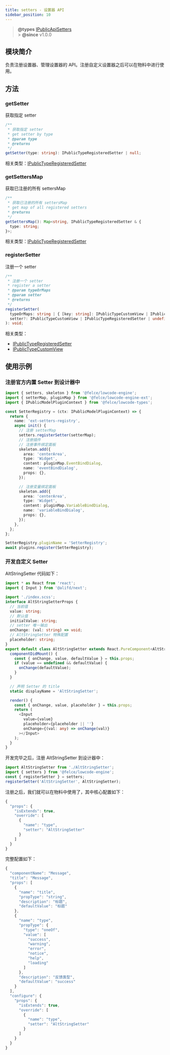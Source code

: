 ```yaml
---
title: setters - 设置器 API
sidebar_position: 10
---
```


> **@types** [IPublicApiSetters](https://github.com/fe-lce/lowcode-engine/blob/main/packages/types/src/shell/api/setters.ts)<br/> > **@since** v1.0.0

## 模块简介

负责注册设置器、管理设置器的 API。注册自定义设置器之后可以在物料中进行使用。

## 方法

### getSetter

获取指定 setter

```typescript
/**
 * 获取指定 setter
 * get setter by type
 * @param type
 * @returns
 */
getSetter(type: string): IPublicTypeRegisteredSetter | null;
```

相关类型：[IPublicTypeRegisteredSetter](https://github.com/fe-lce/lowcode-engine/blob/main/packages/types/src/shell/type/registerd-setter.ts)

### getSettersMap

获取已注册的所有 settersMap

```typescript
/**
 * 获取已注册的所有 settersMap
 * get map of all registered setters
 * @returns
 */
getSettersMap(): Map<string, IPublicTypeRegisteredSetter & {
  type: string;
}>;
```

相关类型：[IPublicTypeRegisteredSetter](https://github.com/fe-lce/lowcode-engine/blob/main/packages/types/src/shell/type/registerd-setter.ts)

### registerSetter

注册一个 setter

```typescript
/**
 * 注册一个 setter
 * register a setter
 * @param typeOrMaps
 * @param setter
 * @returns
 */
registerSetter(
  typeOrMaps: string | { [key: string]: IPublicTypeCustomView | IPublicTypeRegisteredSetter },
  setter?: IPublicTypeCustomView | IPublicTypeRegisteredSetter | undefined
): void;
```

相关类型：

- [IPublicTypeRegisteredSetter](https://github.com/fe-lce/lowcode-engine/blob/main/packages/types/src/shell/type/registerd-setter.ts)
- [IPublicTypeCustomView](https://github.com/fe-lce/lowcode-engine/blob/main/packages/types/src/shell/type/custom-view.ts)

## 使用示例

### 注册官方内置 Setter 到设计器中

```typescript
import { setters, skeleton } from '@felce/lowcode-engine';
import { setterMap, pluginMap } from '@felce/lowcode-engine-ext';
import { IPublicModelPluginContext } from '@felce/lowcode-types';

const SetterRegistry = (ctx: IPublicModelPluginContext) => {
  return {
    name: 'ext-setters-registry',
    async init() {
      // 注册 setterMap
      setters.registerSetter(setterMap);
      // 注册插件
      // 注册事件绑定面板
      skeleton.add({
        area: 'centerArea',
        type: 'Widget',
        content: pluginMap.EventBindDialog,
        name: 'eventBindDialog',
        props: {},
      });

      // 注册变量绑定面板
      skeleton.add({
        area: 'centerArea',
        type: 'Widget',
        content: pluginMap.VariableBindDialog,
        name: 'variableBindDialog',
        props: {},
      });
    },
  };
};

SetterRegistry.pluginName = 'SetterRegistry';
await plugins.register(SetterRegistry);
```

### 开发自定义 Setter

AltStringSetter 代码如下：

```typescript
import * as React from 'react';
import { Input } from '@alifd/next';

import './index.scss';
interface AltStringSetterProps {
  // 当前值
  value: string;
  // 默认值
  initialValue: string;
  // setter 唯一输出
  onChange: (val: string) => void;
  // AltStringSetter 特殊配置
  placeholder: string;
}
export default class AltStringSetter extends React.PureComponent<AltStringSetterProps> {
  componentDidMount() {
    const { onChange, value, defaultValue } = this.props;
    if (value == undefined && defaultValue) {
      onChange(defaultValue);
    }
  }

  // 声明 Setter 的 title
  static displayName = 'AltStringSetter';

  render() {
    const { onChange, value, placeholder } = this.props;
    return (
      <Input
        value={value}
        placeholder={placeholder || ''}
        onChange={(val: any) => onChange(val)}
      ></Input>
    );
  }
}
```

开发完毕之后，注册 AltStringSetter 到设计器中：

```typescript
import AltStringSetter from './AltStringSetter';
import { setters } from '@felce/lowcode-engine';
const { registerSetter } = setters;
registerSetter('AltStringSetter', AltStringSetter);
```

注册之后，我们就可以在物料中使用了，其中核心配置如下：

```typescript
{
  "props": {
    "isExtends": true,
    "override": [
      {
        "name": "type",
        "setter": "AltStringSetter"
      }
    ]
  }
}
```

完整配置如下：

```typescript
{
  "componentName": "Message",
  "title": "Message",
  "props": [
    {
      "name": "title",
      "propType": "string",
      "description": "标题",
      "defaultValue": "标题"
    },
    {
      "name": "type",
      "propType": {
        "type": "oneOf",
        "value": [
          "success",
          "warning",
          "error",
          "notice",
          "help",
          "loading"
        ]
      },
      "description": "反馈类型",
      "defaultValue": "success"
    }
  ],
  "configure": {
    "props": {
      "isExtends": true,
      "override": [
        {
          "name": "type",
          "setter": "AltStringSetter"
        }
      ]
    }
  }
}
```
